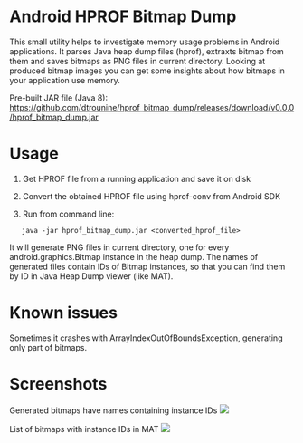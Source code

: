 # Android HPROF Bitmap Dump

This small utility helps to investigate memory usage problems in Android applications. It parses Java heap dump files (hprof), extraxts bitmap from them and saves bitmaps as PNG files in current directory. Looking at produced bitmap images you can get some insights about how bitmaps in your application use memory.

Pre-built JAR file (Java 8): https://github.com/dtrounine/hprof_bitmap_dump/releases/download/v0.0.0/hprof_bitmap_dump.jar

# Usage

1. Get HPROF file from a running application and save it on disk

2. Convert the obtained HPROF file using hprof-conv from Android SDK

3. Run from command line: 
   
```
   java -jar hprof_bitmap_dump.jar <converted_hprof_file>
```   
   
   It will generate PNG files in current directory, one for every android.graphics.Bitmap instance in the heap dump. The names of generated files contain IDs of Bitmap instances, so that you can find them by ID in Java Heap Dump viewer (like MAT).
   
# Known issues

Sometimes it crashes with ArrayIndexOutOfBoundsException, generating only part of bitmaps.

# Screenshots

Generated bitmaps have names containing instance IDs
<img src="https://github.com/dtrounine/hprof_bitmap_dump/releases/download/v0.0.0/generated_bitmaps.png"/>

List of bitmaps with instance IDs in MAT
<img src="https://github.com/dtrounine/hprof_bitmap_dump/releases/download/v0.0.0/MAT_list_of_bitmaps.png"/>
   
   
